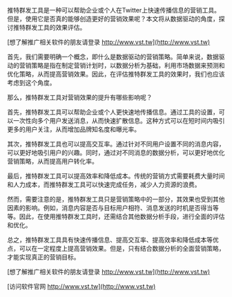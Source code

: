 推特群发工具是一种可以帮助企业或个人在Twitter上快速传播信息的营销工具。但是，使用它是否真的能够创造更好的营销效果呢？本文将从数据驱动的角度，探讨推特群发工具的效果评估。

[想了解推广相关软件的朋友请登录 http://www.vst.tw](http://www.vst.tw)

首先，我们需要明确一个概念，即什么是数据驱动的营销策略。简单来说，数据驱动的营销策略是指在制定营销计划时，以数据分析为基础，利用市场数据来预测和优化策略，从而提高营销效果。因此，在评估推特群发工具的效果时，我们也应该考虑到这个角度。

那么，推特群发工具对营销效果的提升有哪些影响呢？

首先，推特群发工具可以帮助企业或个人更快速地传播信息。通过工具的设置，可以一次性向多个用户发送消息，从而快速扩散信息。这种方式可以在短时间内吸引更多的用户关注，从而增加品牌知名度和曝光率。

其次，推特群发工具也可以提高交互率。通过针对不同用户设置不同的消息内容，可以更好地吸引用户的兴趣。同时，通过对不同消息的数据分析，可以更好地优化营销策略，从而提高用户转化率。

最后，推特群发工具可以提高效率和降低成本。传统的营销方式需要耗费大量时间和人力成本，而推特群发工具可以快速完成任务，减少人力资源的浪费。

然而，需要注意的是，推特群发工具只是营销策略中的一部分，其效果也受到其他因素的影响。例如，消息内容是否与目标用户相符、消息发送的时机是否得当等等。因此，在使用推特群发工具时，还需结合其他数据分析手段，进行全面的评估和优化。

总之，推特群发工具具有快速传播信息、提高交互率、提高效率和降低成本等优点，可以在一定程度上提高营销效果。但是，只有结合数据分析的全面营销策略，才能实现真正的营销目标。

[想了解推广相关软件的朋友请登录 http://www.vst.tw](http://www.vst.tw)


[访问软件官网 http://www.vst.tw](http://www.vst.tw)
